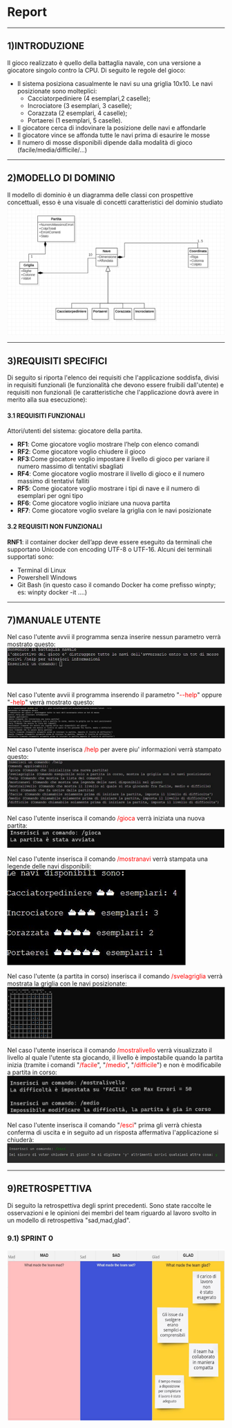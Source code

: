 # Report
---

## 1)INTRODUZIONE
Il gioco realizzato è quello della battaglia navale, con una versione a giocatore singolo contro la CPU. Di seguito le regole del gioco:
* Il sistema posiziona casualmente le navi su una griglia 10x10. Le navi posizionate sono molteplici: 
    * Cacciatorpediniere (4 esemplari,2 caselle);
    * Incrociatore (3 esemplari, 3 caselle);
    * Corazzata (2 esemplari, 4 caselle);
    * Portaerei (1 esemplari, 5 caselle).
* Il giocatore cerca di indovinare la posizione delle navi e affondarle 
* Il giocatore vince se affonda tutte le navi prima di esaurire le mosse 
* Il numero di mosse disponibili dipende dalla modalità di gioco (facile/media/difficile/…)

---

## 2)MODELLO DI DOMINIO
Il modello di dominio è un diagramma delle classi con prospettive concettuali, esso è una visuale di concetti caratteristici del dominio studiato
![Schema_Star_Uml](./img/Schema_Star_Uml.png)

---
## 3)REQUISITI SPECIFICI
Di seguito si riporta l'elenco dei requisiti che l'applicazione soddisfa, divisi in requisiti funzionali (le funzionalità che devono essere fruibili dall'utente) e requisiti non funzionali (le caratteristiche che l'applicazione dovrà avere in merito alla sua esecuzione):
#### 3.1 REQUISITI FUNZIONALI
Attori/utenti del sistema: giocatore della partita.
* **RF1**: Come giocatore voglio mostrare l’help con elenco comandi
* **RF2**: Come giocatore voglio chiudere il gioco
* **RF3**:Come giocatore voglio impostare il livello di gioco per variare il numero massimo di tentativi sbagliati
* **RF4**: Come giocatore voglio mostrare il livello di gioco e il numero massimo di tentativi falliti
* **RF5**: Come giocatore voglio mostrare i tipi di nave e il numero di esemplari per ogni tipo
* **RF6**: Come giocatore voglio iniziare una nuova partita
* **RF7**: Come giocatore voglio svelare la griglia con le navi posizionate


#### 3.2 REQUISITI NON FUNZIONALI
**RNF1**: il container docker dell’app deve essere eseguito da terminali che supportano Unicode con encoding UTF-8 o UTF-16. Alcuni dei terminali supportati sono:
*	Terminal di Linux
*	Powershell Windows
*	Git Bash (in questo caso il comando Docker ha come prefisso winpty; es: winpty docker -it ....)

----

## 7)MANUALE UTENTE
Nel caso l'utente avvii il programma senza inserire nessun parametro verrà mostrato questo:
![Descrizione](./img/Descrizione.jpg)

Nel caso l'utente avvii il programma inserendo il parametro "<span style="color:red">--help</span>" oppure "<span style="color:red">-help</span>" verrà mostrato questo:
![helpconparametro](./img/Helpconparametro.jpg)

Nel caso l'utente inserisca <span style="color:red">/help</span> per avere piu' informazioni verrà stampato questo:
![helpbase](./img/helpbase.jpg)

Nel caso l'utente inserisca il comando <span style="color:red">/gioca</span> verrà iniziata una nuova partita:
![gioca](./img/gioca.jpg)

Nel caso l'utente inserisca il comando <span style="color:red">/mostranavi</span> verrà stampata una legende delle navi disponibili:
![Mostranavi](./img/MostraNavi.jpg)

Nel caso l'utente (a partita in corso) inserisca il comando <span style="color:red">/svelagriglia</span> verrà mostrata la griglia con le navi posizionate:
![StampaGriglia](./img/StampaGriglia.jpg)

Nel caso l'utente inserisca il comando <span style="color:red">/mostralivello</span> verrà visualizzato il livello al quale l'utente sta giocando, il livello è impostabile quando la partita inizia (tramite i comandi "<span style="color:red">/facile</span>", "<span style="color:red">/medio</span>", "<span style="color:red">/difficile</span>") e non è modificabile a partita in corso:
![mostralivello](./img/mostralivello.jpg)

Nel caso l'utente inserisca il comando "<span style="color:red">/esci</span>" prima gli verrà chiesta conferma di uscita e in seguito ad un risposta affermativa l'applicazione si chiuderà:
![esci](./img/esci.jpg)


---

## 9)RETROSPETTIVA
Di seguito la retrospettiva degli sprint precedenti. Sono state raccolte le 
osservazioni e le opinioni dei membri del team riguardo al lavoro svolto in
un modello di retrospettiva "sad,mad,glad".
### 9.1) SPRINT 0

![Retrospettiva](./img/Retrospettiva.png)
